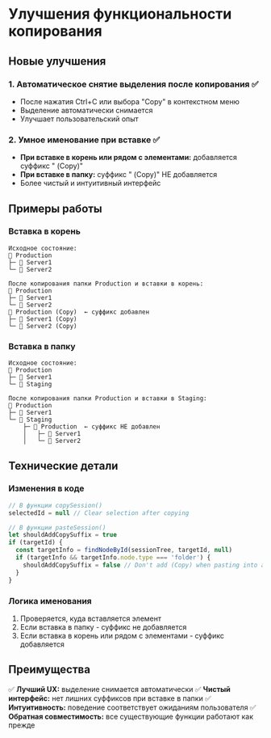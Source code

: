 # Улучшения функциональности копирования

## Новые улучшения

### 1. Автоматическое снятие выделения после копирования ✅
- После нажатия Ctrl+C или выбора "Copy" в контекстном меню
- Выделение автоматически снимается
- Улучшает пользовательский опыт

### 2. Умное именование при вставке ✅
- **При вставке в корень или рядом с элементами:** добавляется суффикс " (Copy)"
- **При вставке в папку:** суффикс " (Copy)" НЕ добавляется
- Более чистый и интуитивный интерфейс

## Примеры работы

### Вставка в корень
```
Исходное состояние:
📁 Production
├─ 🔗 Server1
└─ 🔗 Server2

После копирования папки Production и вставки в корень:
📁 Production
├─ 🔗 Server1
└─ 🔗 Server2
📁 Production (Copy)  ← суффикс добавлен
├─ 🔗 Server1 (Copy)
└─ 🔗 Server2 (Copy)
```

### Вставка в папку
```
Исходное состояние:
📁 Production
├─ 🔗 Server1
└─ 📁 Staging

После копирования папки Production и вставки в Staging:
📁 Production
├─ 🔗 Server1
└─ 📁 Staging
    ├─ 📁 Production  ← суффикс НЕ добавлен
    │   ├─ 🔗 Server1
    │   └─ 🔗 Server2
```

## Технические детали

### Изменения в коде
```javascript
// В функции copySession()
selectedId = null // Clear selection after copying

// В функции pasteSession()
let shouldAddCopySuffix = true
if (targetId) {
  const targetInfo = findNodeById(sessionTree, targetId, null)
  if (targetInfo && targetInfo.node.type === 'folder') {
    shouldAddCopySuffix = false // Don't add (Copy) when pasting into a folder
  }
}
```

### Логика именования
1. Проверяется, куда вставляется элемент
2. Если вставка в папку - суффикс не добавляется
3. Если вставка в корень или рядом с элементами - суффикс добавляется

## Преимущества

✅ **Лучший UX:** выделение снимается автоматически
✅ **Чистый интерфейс:** нет лишних суффиксов при вставке в папки
✅ **Интуитивность:** поведение соответствует ожиданиям пользователя
✅ **Обратная совместимость:** все существующие функции работают как прежде
